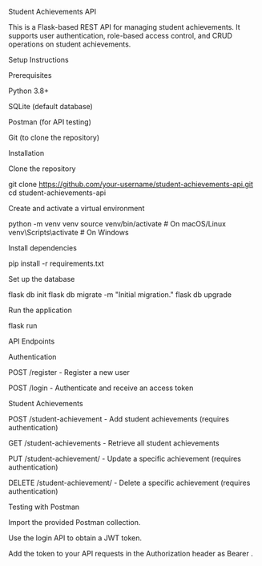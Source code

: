 Student Achievements API

This is a Flask-based REST API for managing student achievements. It supports user authentication, role-based access control, and CRUD operations on student achievements.

Setup Instructions

Prerequisites

Python 3.8+

SQLite (default database)

Postman (for API testing)

Git (to clone the repository)

Installation

Clone the repository

git clone https://github.com/your-username/student-achievements-api.git
cd student-achievements-api

Create and activate a virtual environment

python -m venv venv
source venv/bin/activate  # On macOS/Linux
venv\Scripts\activate     # On Windows

Install dependencies

pip install -r requirements.txt

Set up the database

flask db init
flask db migrate -m "Initial migration."
flask db upgrade

Run the application

flask run

API Endpoints

Authentication

POST /register - Register a new user

POST /login - Authenticate and receive an access token

Student Achievements

POST /student-achievement - Add student achievements (requires authentication)

GET /student-achievements - Retrieve all student achievements

PUT /student-achievement/<id> - Update a specific achievement (requires authentication)

DELETE /student-achievement/<id> - Delete a specific achievement (requires authentication)

Testing with Postman

Import the provided Postman collection.

Use the login API to obtain a JWT token.

Add the token to your API requests in the Authorization header as Bearer <token>.
